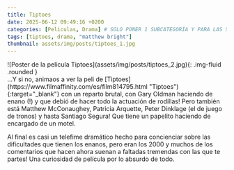 ```yaml
---
title: Tiptoes
date: 2025-06-12 09:49:16 +0200
categories: [Peliculas, Drama] # SOLO PONER 1 SUBCATEGORÍA Y PARA LAS SERIES PONER UN CARACTER INVISIBLE, COPIALO DE ENTRE LOS PARÉNTESIS (ㅤ), AL FINAL DE LA SUBCATEGORÍA, POR EJEMPLO [Series, "Thrillerㅤ"]
tags: [tiptoes, drama, "matthew bright"]
thumbnail: assets/img/posts/tiptoes_1.jpg
---
```


<div class="row mb-4">
  <div class="col-md-5" markdown="1">
![Poster de la película Tiptoes](assets/img/posts/tiptoes_2.jpg){: .img-fluid .rounded }
  </div>
  <div class="col-md-7" markdown="1">
...Y si no, animaos a ver la peli de [Tiptoes](https://www.filmaffinity.com/es/film814795.html "Tiptoes"){:target="_blank"} con un reparto brutal, con Gary Oldman haciendo de enano (!) y que debió de hacer todo la actuación de rodillas! Pero también está Matthew McConaughey, Patricia Arquette, Peter Dinklage (el de juego de tronos) y hasta Santiago Segura! Que tiene un papelito haciendo de encargado de un motel.

Al final es casi un telefime dramático hecho para concienciar sobre las dificultades que tienen los enanos, pero eran los 2000 y muchos de los comentarios que hacen ahora suenan a faltadas tremendas con las que te partes! Una curiosidad de película por lo absurdo de todo.
  </div>
</div>
